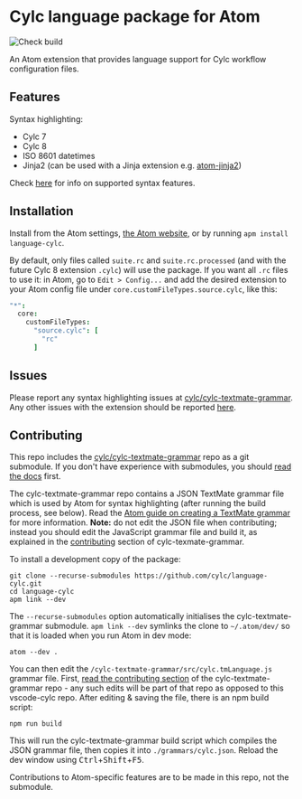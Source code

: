# Cylc language package for Atom

![Check build](https://github.com/cylc/language-cylc/workflows/Check%20build/badge.svg?branch=master&event=push)

An Atom extension that provides language support for Cylc workflow configuration files.

## Features

Syntax highlighting:
- Cylc 7
- Cylc 8
- ISO 8601 datetimes
- Jinja2 (can be used with a Jinja extension e.g. [atom-jinja2](https://atom.io/packages/atom-jinja2))

Check [here](https://github.com/cylc/cylc-flow/issues/2752) for info on supported syntax features.

## Installation

Install from the Atom settings, [the Atom website](https://atom.io/packages/language-cylc), or by running `apm install language-cylc`.

By default, only files called `suite.rc` and `suite.rc.processed` (and with the future Cylc 8 extension `.cylc`) will use the package. If you want all `.rc` files to use it: in Atom, go to `Edit > Config...` and add the desired extension to your Atom config file under `core.customFileTypes.source.cylc`, like this:
```cson
"*":
  core:
    customFileTypes:
      "source.cylc": [
        "rc"
      ]
```

## Issues

Please report any syntax highlighting issues at [cylc/cylc-textmate-grammar](https://github.com/cylc/cylc-textmate-grammar/issues). Any other issues with the extension should be reported [here](https://github.com/cylc/language-cylc/issues).

## Contributing

This repo includes the [cylc/cylc-textmate-grammar](https://github.com/cylc/cylc-textmate-grammar) repo as a git submodule. If you don't have experience with submodules, you should [read the docs](https://git-scm.com/book/en/v2/Git-Tools-Submodules) first.

The cylc-textmate-grammar repo contains a JSON TextMate grammar file which is used by Atom for syntax highlighting (after running the build process, see below). Read the [Atom guide on creating a TextMate grammar](https://flight-manual.atom.io/hacking-atom/sections/creating-a-legacy-textmate-grammar/) for more information. **Note:** do not edit the JSON file when contributing; instead you should edit the JavaScript grammar file and build it, as explained in the [contributing](https://github.com/cylc/cylc-textmate-grammar#contributing) section of cylc-texmate-grammar.


To install a development copy of the package:
```
git clone --recurse-submodules https://github.com/cylc/language-cylc.git
cd language-cylc
apm link --dev
```
The `--recurse-submodules` option automatically initialises the cylc-textmate-grammar submodule. `apm link --dev` symlinks the clone to `~/.atom/dev/` so that it is loaded when you run Atom in dev mode:
```
atom --dev .
```

You can then edit the `/cylc-textmate-grammar/src/cylc.tmLanguage.js` grammar file. First, [read the contributing section](https://github.com/cylc/cylc-textmate-grammar#contributing) of the cylc-textmate-grammar repo - any such edits will be part of that repo as opposed to this vscode-cylc repo. After editing & saving the file, there is an npm build script:
```
npm run build
```
This will run the cylc-textmate-grammar build script which compiles the JSON grammar file, then copies it into `./grammars/cylc.json`. Reload the dev window using <kbd>Ctrl</kbd>+<kbd>Shift</kbd>+<kbd>F5</kbd>.


Contributions to Atom-specific features are to be made in this repo, not the submodule.
